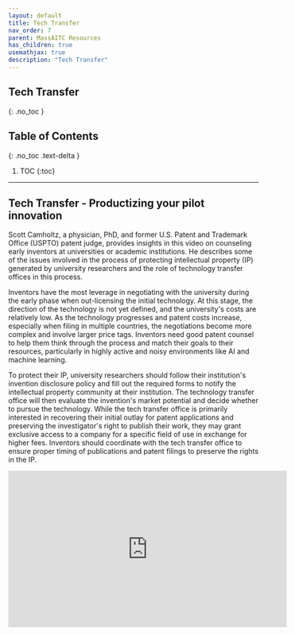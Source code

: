```yaml
---
layout: default
title: Tech Transfer
nav_order: 7
parent: MassAITC Resources
has_children: true
usemathjax: true
description: "Tech Transfer"
---
```

## Tech Transfer
{: .no_toc }

## Table of Contents
{: .no_toc .text-delta }

1. TOC
{:toc}
---

## Tech Transfer - Productizing your pilot innovation

Scott Camholtz, a physician, PhD, and former U.S. Patent and Trademark Office (USPTO) patent judge, provides insights in this video on counseling early inventors at universities or academic institutions. He describes some of the issues involved in the process of protecting intellectual property (IP) generated by university researchers and the role of technology transfer offices in this process.  

Inventors have the most leverage in negotiating with the university during the early phase when out-licensing the initial technology. At this stage, the direction of the technology is not yet defined, and the university's costs are relatively low. As the technology progresses and patent costs increase, especially when filing in multiple countries, the negotiations become more complex and involve larger price tags. Inventors need good patent counsel to help them think through the process and match their goals to their resources, particularly in highly active and noisy environments like AI and machine learning.

To protect their IP, university researchers should follow their institution's invention disclosure policy and fill out the required forms to notify the intellectual property community at their institution. The technology transfer office will then evaluate the invention's market potential and decide whether to pursue the technology. While the tech transfer office is primarily interested in recovering their initial outlay for patent applications and preserving the investigator's right to publish their work, they may grant exclusive access to a company for a specific field of use in exchange for higher fees. Inventors should coordinate with the tech transfer office to ensure proper timing of publications and patent filings to preserve the rights in the IP.

<iframe width="560" height="315" src="https://www.youtube.com/embed/XYscgumAiSg?si=CtE_Erl4vEwIBq-N" title="YouTube video player" frameborder="0" allow="accelerometer; autoplay; clipboard-write; encrypted-media; gyroscope; picture-in-picture; web-share" referrerpolicy="strict-origin-when-cross-origin" allowfullscreen></iframe>

